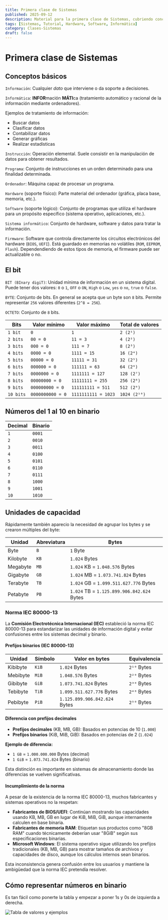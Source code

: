 ```yaml
---
title: Primera clase de Sistemas
published: 2025-09-12
description: Material para la primera clase de Sistemas, cubriendo conceptos básicos y conocimientos fundamentales.
tags: [Sistemas, Tutorial, Hardware, Software, Informática]
category: Clases-Sistemas
draft: false
---
```


# Primera clase de Sistemas

## Conceptos básicos

`Información`: Cualquier *dato* que interviene o da soporte a decisiones.

`Informática`: **INFOR**mación **MÁTI**ca (tratamiento automático y racional de la información mediante ordenadores).

Ejemplos de tratamiento de información:
- Buscar datos
- Clasificar datos
- Contabilizar datos
- Generar gráficas
- Realizar estadísticas

`Instrucción`: Operación elemental. Suele consistir en la manipulación de datos para obtener resultados.

`Programa`: Conjunto de instrucciones en un orden determinado para una finalidad determinada.

`Ordenador`: Máquina capaz de procesar un programa.

`Hardware` (soporte físico): Parte material del ordenador (gráfica, placa base, memoria, etc.).

`Software` (soporte lógico): Conjunto de programas que utiliza el hardware para un propósito específico (sistema operativo, aplicaciones, etc.).

`Sistema informático`: Conjunto de hardware, software y datos para tratar la información.

`Firmware`: Software que controla directamente los circuitos electrónicos del hardware (`BIOS`, `UEFI`). Está guardado en memorias no volátiles (`ROM`, `EEPROM`, `Flash`). Dependendiendo de estos tipos de memoria, el firmware puede ser actualizable o no.

## El bit

`BIT (BInary digiT)`: Unidad mínima de información en un sistema digital. Puede tener dos valores: `0` o `1`, `OFF` o `ON`, `High` o `Low`, `yes` o `no`, `true` o `false`.

`BYTE`: Conjunto de bits. En general se acepta que un byte son `8` bits. Permite representar `256` valores diferentes (`2^8 = 256`).

`OCTETO`: Conjunto de `8` bits.

| Bits     | Valor mínimo     | Valor máximo       | Total de valores |
|----------|------------------|--------------------|------------------|
| `1 bit`    | `0`                | `1`                  | `2 (2¹)`           |
| `2 bits`   | `00 = 0`           | `11 = 3`             | `4 (2²)`           |
| `3 bits`   | `000 = 0`          | `111 = 7`            | `8 (2³)`           |
| `4 bits`   | `0000 = 0`         | `1111 = 15`          | `16 (2⁴)`          |
| `5 bits`   | `00000 = 0`        | `11111 = 31`         | `32 (2⁵)`          |
| `6 bits`   | `000000 = 0`       | `111111 = 63`        | `64 (2⁶)`          |
| `7 bits`   | `0000000 = 0`      | `1111111 = 127`      | `128 (2⁷)`         |
| `8 bits`   | `00000000 = 0`     | `11111111 = 255`     | `256 (2⁸)`         |
| `9 bits`   | `000000000 = 0`    | `111111111 = 511`    | `512 (2⁹)`         |
| `10 bits`  | `0000000000 = 0`   | `1111111111 = 1023`  | `1024 (2¹⁰)`       |

## Números del 1 al 10 en binario

| Decimal | Binario |
|---------|---------|
| `1`     | `0001`  |
| `2`     | `0010`  |
| `3`     | `0011`  |
| `4`     | `0100`  |
| `5`     | `0101`  |
| `6`     | `0110`  |
| `7`     | `0111`  |
| `8`     | `1000`  |
| `9`     | `1001`  |
| `10`    | `1010`  |

## Unidades de capacidad

Rápidamente también aparecio la necesidad de agrupar los bytes y se crearon múltiples del byte:

| Unidad   | Abreviatura | Bytes                             |
|----------|-------------|-----------------------------------|
| Byte     | `B`           | `1` Byte                            |
| Kilobyte | `KB`          | `1.024` Bytes                       |
| Megabyte | `MB`          | `1.024` KB = `1.048.576` Bytes        |
| Gigabyte | `GB`          | `1.024` MB = `1.073.741.824` Bytes    |
| Terabyte | `TB`          | `1.024` GB = `1.099.511.627.776` Bytes |
| Petabyte | `PB`          | `1.024` TB = `1.125.899.906.842.624` Bytes |

### Norma IEC 80000-13

La **Comisión Electrotécnica Internacional (IEC)** estableció la norma IEC 80000-13 para estandarizar las unidades de información digital y evitar confusiones entre los sistemas decimal y binario.

#### Prefijos binarios (IEC 80000-13)

| Unidad    | Símbolo | Valor en bytes                    | Equivalencia       |
|-----------|---------|-----------------------------------|--------------------|
| Kibibyte  | `KiB`   | `1.024` Bytes                     | `2¹⁰` Bytes        |
| Mebibyte  | `MiB`   | `1.048.576` Bytes                 | `2²⁰` Bytes        |
| Gibibyte  | `GiB`   | `1.073.741.824` Bytes             | `2³⁰` Bytes        |
| Tebibyte  | `TiB`   | `1.099.511.627.776` Bytes         | `2⁴⁰` Bytes        |
| Pebibyte  | `PiB`   | `1.125.899.906.842.624` Bytes     | `2⁵⁰` Bytes        |

#### Diferencia con prefijos decimales

- **Prefijos decimales** (KB, MB, GB): Basados en potencias de 10 (`1.000`)
- **Prefijos binarios** (KiB, MiB, GiB): Basados en potencias de 2 (`1.024`)

**Ejemplo de diferencia:**
- `1 GB` = `1.000.000.000` Bytes (decimal)
- `1 GiB` = `1.073.741.824` Bytes (binario)

Esta distinción es importante en sistemas de almacenamiento donde las diferencias se vuelven significativas.

#### Incumplimiento de la norma

A pesar de la existencia de la norma IEC 80000-13, muchos fabricantes y sistemas operativos no la respetan:

- **Fabricantes de BIOS/UEFI**: Continúan mostrando las capacidades usando KB, MB, GB en lugar de KiB, MiB, GiB, aunque internamente calculen en base binaria.
- **Fabricantes de memoria RAM**: Etiquetan sus productos como "8GB RAM" cuando técnicamente deberían usar "8GiB" según sus especificaciones binarias.
- **Microsoft Windows**: El sistema operativo sigue utilizando los prefijos tradicionales (KB, MB, GB) para mostrar tamaños de archivos y capacidades de disco, aunque los cálculos internos sean binarios.

Esta inconsistencia genera confusión entre los usuarios y mantiene la ambigüedad que la norma IEC pretendía resolver.

## Cómo representar números en binario

Es tan fácil como ponerte la tabla y empezar a poner 1s y 0s de izquierda a derecha.

![Tabla de valores y ejemplos](/binario.png)